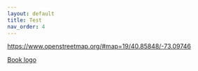 ```yaml
---
layout: default
title: Test
nav_order: 4
---
```


https://www.openstreetmap.org/#map=19/40.85848/-73.09746




[Book logo](/MichaelAnthonysPizzaRestaurant.github.io/assets/.png)
